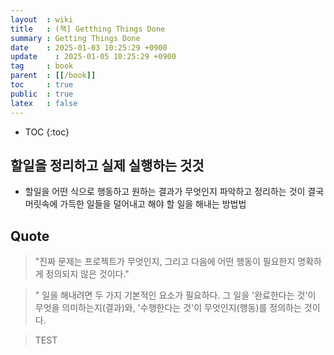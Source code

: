 ```yaml
---
layout  : wiki
title   : (책] Getthing Things Done
summary : Getting Things Done
date    : 2025-01-03 10:25:29 +0900
update    : 2025-01-05 10:25:29 +0900
tag     : book
parent  : [[/book]]
toc     : true
public  : true
latex   : false
---
```

* TOC
{:toc}

## 할일을 정리하고 실제 실행하는 것것

* 할일을 어떤 식으로 행동하고 원하는 결과가 무엇인지 파악하고 정리하는 것이 결국 머릿속에 가득한 일들을 덜어내고 해야 할 일을 해내는 방법법




## Quote

> "진짜 문제는 프로젝트가 무엇인지, 그리고 다음에 어떤 행동이 필요한지 명확하게 정의되지 않은 것이다." 

> " 일을 해내려면 두 가지 기본적인 요소가 필요하다. 그 일을 '완료한다는 것'이 무엇을 의미하는지(결과)와, '수행한다는 것'이 무엇인지(행동)를 정의하는 것이다.

> TEST
